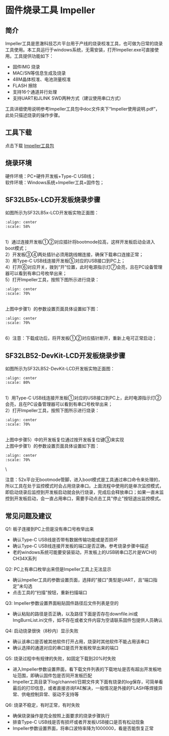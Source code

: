 # 固件烧录工具 Impeller
[Impeller]: https://downloads.sifli.com//tools/Impeller_COMMON.7z

## 简介
Impeller工具是思澈科技芯片平台用于产线的烧录校准工具，也可做为日常的烧录工具使用。本工具运行于windows系统，无需安装，打开Impeller.exe可直接使用。工具提供功能如下：
* 固件IMG 烧录
* MAC/SN等信息生成及烧录
* 48M晶体校准、电池测量校准
* FLASH 擦除
* 支持16个通道并行处理
* 支持UART和JLINK SWD两种方式（建议使用串口方式）

工具详细使用说明参考Impeller工具包中doc文件夹下“Impeller使用说明.pdf”，此处只描述烧录的操作步骤。

## 工具下载
点击下载 [Impeller工具包][Impeller]

## 烧录环境
硬件环境：PC+硬件开发板+Type-C USB线；\
软件环境：Windows系统+Impeller工具+固件包；

## SF32LB5x-LCD开发板烧录步骤
如图所示为SF32LB5x-LCD开发板实物正面图：
```{figure} assets/烧录流程_1.png
:align: center
:scale: 58%
```
\
1）通过连接开发板①②对应插针将bootmode拉高，这样开发板启动会进入boot模式；\
2）开发板③④两处插针必须用跳线帽连接，确保下载串口连接正常；\
3）用Type-C USB线连接开发板⑤对应的USB接口到PC上；\
4）打开⑥对应开关，拨到“开”位置，此时电源指示灯⑦会亮，且在PC设备管理器可以看到有串口号枚举出来；\
5）打开Impeller工具，按照下图所示进行烧录：
```{figure} assets/烧录流程_3.png
:align: center
:scale: 70%
```
\
上图中步骤1）的参数设置页面具体设置如下图：
```{figure} assets/烧录流程_4.png
:align: center
:scale: 70%
```
\
6）注意：下载成功后，将开发板①②对应插针断开，重新上电可正常启动；


## SF32LB52-DevKit-LCD开发板烧录步骤
如图所示为SF32LB52-DevKit-LCD开发板实物正面图：
```{figure} assets/烧录流程_2.png
:align: center
:scale: 80%
```
\
1）用Type-C USB线连接开发板①对应的USB接口到PC上，此时电源指示灯②会亮，且在PC设备管理器可以看到有串口号枚举出来；\
2）打开Impeller工具，按照下图所示进行烧录：
```{figure} assets/烧录流程_5.png
:align: center
:scale: 70%
```
\
上图中步骤5）中的开发板复位通过按开发板复位键③来实现\
上图中步骤1）的参数设置页面具体设置如下图：
```{figure} assets/烧录流程_6.png
:align: center
:scale: 70%
```
\

注意：52x平台无bootmode管脚，进入boot模式是工具通过串口命令来处理的，所以工具在处于监控模式时会占用烧录串口。上面流程中使用的是单次监控模式，即启动烧录后监控到开发板启动就会执行烧录，完成后会释放串口；如果一直未监控到开发板启动，会一直占用串口，需要手动点击工具"停止"按钮退出监控模式。

## 常见问题及建议
Q1: 板子连接到PC上但是没有串口号枚举出来
* 确认Type-C USB线是否带有数据传输功能或是否损坏
* 确认Type-C USB线连接开发板的端口是否正确，参考烧录步骤中描述
* 老的windows系统可能要安装驱动，开发板上的USB转串口芯片是WCH的CH34X系列

Q2: PC上有串口枚举出来但是Impeller工具上无法显示
* 确认Impeller工具的参数设置页面，选择的"接口"类型是UART，且“端口指定”未勾选
* 点击工具的“扫描”按钮，重新扫描端口

Q3: Impeller参数设置界面粘贴固件路径后文件列表是空的
* 确认粘贴的路径是否正确，以及路径下面是否存在downfile.ini或ImgBurnList.ini文件，如不存在或者文件内容为空请联系固件包提供人员确认

Q4: 启动烧录很快（8秒内）显示失败
* 确认该串口是否被其他软件打开占用，烧录时其他软件不能占用该串口
* 确认选择的通道对应的串口是否开发板枚举出来的端口

Q5: 烧录过程中有规律的失败，如固定下载到20%时失败
* 进入Impeller参数设置界面，看下载文件列表的下载地址是否有超出开发板地址范围，即确认固件包是否同开发板匹配
* Impeller工具目录下log/channel/日期文件夹下面有烧录的log保存，可简单看最后的打印信息，或者直接咨询FAE解决，一般情况是外接的FLASH等焊接异常、供电控制异常、驱动不支持等

Q6: 烧录不稳定，有时正常，有时失败
* 确保烧录操作是完全按照上面要求的烧录步骤执行
* 排查Type-C USB线是否有损坏或者开发板USB接口是否有松动现象
* Impeller参数设置界面，将串口波特率降为1000000，看是否能恢复正常
